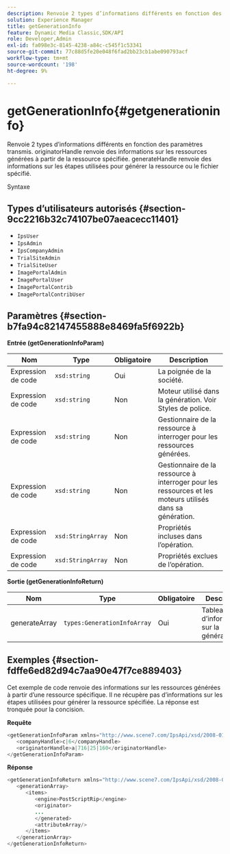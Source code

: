 ```yaml
---
description: Renvoie 2 types d’informations différents en fonction des paramètres transmis. originatorHandle renvoie des informations sur les ressources générées à partir de la ressource spécifiée. generateHandle renvoie des informations sur les étapes utilisées pour générer la ressource ou le fichier spécifié.
solution: Experience Manager
title: getGenerationInfo
feature: Dynamic Media Classic,SDK/API
role: Developer,Admin
exl-id: fa098e3c-8145-4238-a84c-c545f1c53341
source-git-commit: 77c88d5fe20e048f6fad2bb23cb1abe090793acf
workflow-type: tm+mt
source-wordcount: '198'
ht-degree: 9%

---
```


# getGenerationInfo{#getgenerationinfo}

Renvoie 2 types d’informations différents en fonction des paramètres transmis. originatorHandle renvoie des informations sur les ressources générées à partir de la ressource spécifiée. generateHandle renvoie des informations sur les étapes utilisées pour générer la ressource ou le fichier spécifié.

Syntaxe

## Types d’utilisateurs autorisés {#section-9cc2216b32c74107be07aeacecc11401}

* `IpsUser`
* `IpsAdmin`
* `IpsCompanyAdmin`
* `TrialSiteAdmin`
* `TrialSiteUser`
* `ImagePortalAdmin`
* `ImagePortalUser`
* `ImagePortalContrib`
* `ImagePortalContribUser`

## Paramètres {#section-b7fa94c82147455888e8469fa5f6922b}

**Entrée (getGenerationInfoParam)**

| Nom | Type | Obligatoire | Description |
|---|---|---|---|
| Expression de code | `xsd:string` | Oui | La poignée de la société. |
| Expression de code | `xsd:string` | Non | Moteur utilisé dans la génération. Voir Styles de police. |
| Expression de code | `xsd:string` | Non | Gestionnaire de la ressource à interroger pour les ressources générées. |
| Expression de code | `xsd:string` | Non | Gestionnaire de la ressource à interroger pour les ressources et les moteurs utilisés dans sa génération. |
| Expression de code | `xsd:StringArray` | Non | Propriétés incluses dans l’opération. |
| Expression de code | `xsd:StringArray` | Non | Propriétés exclues de l’opération. |

**Sortie (getGenerationInfoReturn)**

| Nom | Type | Obligatoire | Description |
|---|---|---|---|
| generateArray | `types:GenerationInfoArray` | Oui | Tableau d’informations sur la génération. |

## Exemples {#section-fdffe6ed82d94c7aa90e47f7ce889403}

Cet exemple de code renvoie des informations sur les ressources générées à partir d’une ressource spécifique. Il ne récupère pas d’informations sur les étapes utilisées pour générer la ressource spécifiée. La réponse est tronquée pour la concision.

**Requête**

```java
<getGenerationInfoParam xmlns="http://www.scene7.com/IpsApi/xsd/2008-01-15">
   <companyHandle>c|6</companyHandle>
   <originatorHandle>a|716|25|160</originatorHandle>
</getGenerationInfoParam>
```

**Réponse**

```java
<getGenerationInfoReturn xmlns="http://www.scene7.com/IpsApi/xsd/2008-01-15">
   <generationArray>
      <items>
         <engine>PostScriptRip</engine>
         <originator>
         ...
         </generated>
         <attributeArray/>
      </items>
   </generationArray>
</getGenerationInfoReturn>
```
